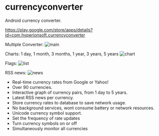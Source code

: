 currencyconverter
=================

Android currency converter. 

https://play.google.com/store/apps/details?id=com.hyperionsoft.currencyconverter

Multiple Converter:
![main](https://github.com/vichou/currencyconverter/raw/master/screenshots/main.png)

Charts: 1 day, 1 month, 3 months, 1 year, 3 years, 5 years
![chart](https://github.com/vichou/currencyconverter/raw/master/screenshots/chart.png)

Flags:
![list](https://github.com/vichou/currencyconverter/raw/master/screenshots/list.png)

RSS news:
![news](https://github.com/vichou/currencyconverter/raw/master/screenshots/news.png)

- Real-time currency rates from Google or Yahoo!
- Over 90 currencies.
- Interactive graph of currency pairs, from 1 day to 5 years.
- Latest RSS news per currency.
- Store currency rates to database to save network usage.
- No background services, wont consume battery or network resources.
- Unicode currency symbol support.
- Set the frequency of rate updates
- Turn currency symbols on or off
- Simultaneously monitor all currencies
